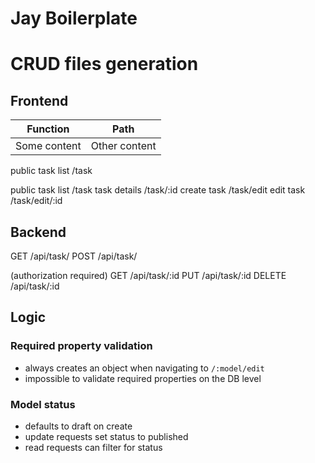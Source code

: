 # Jay Boilerplate

# CRUD files generation

## Frontend

| Function | Path |
| ---------------- | ---------------- |
| Some content     | Other content    |****

public task list /task

public task list /task
task details /task/:id
create task /task/edit
edit task /task/edit/:id

## Backend

GET /api/task/
POST /api/task/

(authorization required)
GET /api/task/:id
PUT /api/task/:id
DELETE /api/task/:id

## Logic

### Required property validation

- always creates an object when navigating to `/:model/edit`
- impossible to validate required properties on the DB level

### Model status

- defaults to draft on create
- update requests set status to published
- read requests can filter for status
